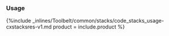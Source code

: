 


### Usage



{%include _inlines/Toolbelt/common/stacks/code_stacks_usage-cxstacksres-v1.md  product = include.product %}




